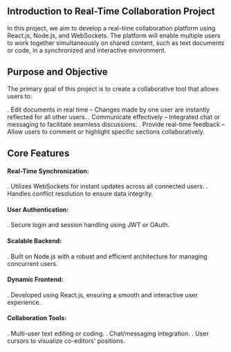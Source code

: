 ## Introduction to Real-Time Collaboration Project
In this project, we aim to develop a real-time collaboration platform using React.js, Node.js, and WebSockets. The platform will enable multiple users to work together simultaneously on shared content, such as text documents or code, in a synchronized and interactive environment.

## Purpose and Objective
The primary goal of this project is to create a collaborative tool that allows users to:

. Edit documents in real time – Changes made by one user are instantly reflected for all other users.
. Communicate effectively – Integrated chat or messaging to facilitate seamless discussions.
. Provide real-time feedback – Allow users to comment or highlight specific sections collaboratively.

## Core Features

#### Real-Time Synchronization:
. Utilizes WebSockets for instant updates across all connected users.
. Handles conflict resolution to ensure data integrity.

#### User Authentication:
. Secure login and session handling using JWT or OAuth.

#### Scalable Backend:
. Built on Node.js with a robust and efficient architecture for managing concurrent users.

#### Dynamic Frontend:
. Developed using React.js, ensuring a smooth and interactive user experience.

#### Collaboration Tools:
. Multi-user text editing or coding.
. Chat/messaging integration.
. User cursors to visualize co-editors' positions.
